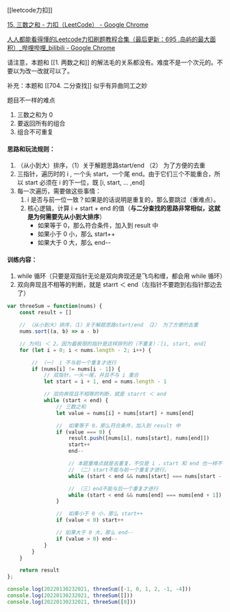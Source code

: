 [[leetcode力扣]]

[15. 三数之和 - 力扣（LeetCode） - Google Chrome](https://leetcode-cn.com/problems/3sum/)

[人人都能看得懂的Leetcode力扣刷题教程合集（最后更新：695 .岛屿的最大面积）_哔哩哔哩_bilibili - Google Chrome](https://www.bilibili.com/video/BV1wA411b7qZ?p=5)

请注意，本题和 [[1. 两数之和]] 的解法毛的关系都没有。难度不是一个次元的。不要以为改一改就可以了。

补充：本题和 [[704. 二分查找]] 似乎有异曲同工之妙

题目不一样的难点
1. 三数之和为 0
2. 要返回所有的组合
3. 组合不可重复

#### 思路和玩法规则：
1. （从小到大）排序，（1）关于解题思路start/end （2） 为了方便的去重
2. 三指针，遍历时的 i ,  一个头 start，一个尾 end。由于它们三个不能重合，所以 start 必须在 i 的下一位，既 [i, start, ... ,end]
3. 每一次遍历，需要做这些事情：
	1. i 是否与前一位一致？如果是的话说明是重复的，那么要跳过（重难点）。
	2. 核心逻辑，计算 i + start + end 的值（**与二分查找的思路非常相似，这就是为何需要先从小到大排序**）
		- 如果等于 0，那么符合条件，加入到 result 中
		- 如果小于 0 小，那么 start++
		- 如果大于 0 大，那么 end--


#### 训练内容：
1. while 循环（只要是双指针无论是双向奔现还是飞鸟和缠，都会用 while 循环）
2. 双向奔现且不相等的判断，就是 starrt ＜ end（左指针不要跑到右指针那边去了）

```javascript
var threeSum = function(nums) {
    const result = []

    // （从小到大）排序，（1）关于解题思路start/end （2） 为了方便的去重
    nums.sort((a, b) => a - b)

    // 为何i ＜ 2。因为最极限的指针是这样排列的（不重复）：[i, start, end]
    for (let i = 0; i < nums.length - 2; i++) {

        // （一） i 不与前一个重复才进行
        if (nums[i] != nums[i - 1]) {
            // 双指针，一头一尾，并且不与 i 重合
            let start = i + 1, end = nums.length - 1

			// 双向奔现且不相等的判断，就是 starrt ＜ end 
            while (start < end) {
                // 三数之和
                let value = nums[i] + nums[start] + nums[end]

                //  如果等于 0，那么符合条件，加入到 result 中
                if (value === 0) {
                    result.push([nums[i], nums[start], nums[end]])
                    start++
                    end--

                    // 本题重难点就是去重复，不仅是 i ，start 和 end 也一样不能重复
                    // （二）start不能与前一个重复才进行。
                    while (start < end && nums[start] === nums[start - 1]) start++

                    // （三）end不能与后一个重复才进行
                    while (start < end && nums[end] === nums[end + 1]) end++
                }

                //  如果小于 0 小，那么 start++
                if (value < 0) start++

                // 如果大于 0 大，那么 end--
                if (value > 0) end--
            }
        }
    }

    return result
};

console.log(20220130232021, threeSum([-1, 0, 1, 2, -1, -4]))
console.log(20220130232021, threeSum([]))
console.log(20220130232021, threeSum([0]))
```